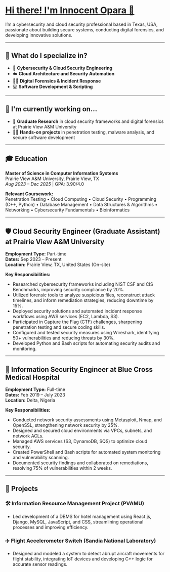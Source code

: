# [Hi there! I'm Innocent Opara 👋](https://github.com/cent007)

I’m a cybersecurity and cloud security professional based in Texas, USA, passionate about building secure systems, conducting digital forensics, and developing innovative solutions.

---

## 💼 What do I specialize in?

- 🔐 **Cybersecurity & Cloud Security Engineering**
- ☁️ **Cloud Architecture and Security Automation**
- 🕵️‍♂️ **Digital Forensics & Incident Response**
- 💻 **Software Development & Scripting**

---

## 🚧 I'm currently working on...

- 🔬 **Graduate Research** in cloud security frameworks and digital forensics at Prairie View A&M University
- 🧑‍💻 **Hands-on projects** in penetration testing, malware analysis, and secure software development

---

## 🎓 Education

**Master of Science in Computer Information Systems**  
Prairie View A&M University, Prairie View, TX  
_Aug 2023 – Dec 2025_ | GPA: 3.90/4.0

**Relevant Coursework:**  
Penetration Testing • Cloud Computing • Cloud Security • Programming (C++, Python) • Database Management • Data Structures & Algorithms • Networking • Cybersecurity Fundamentals • Bioinformatics

---

## 🛡️ Cloud Security Engineer (Graduate Assistant) at Prairie View A&M University

**Employment Type:** Part-time  
**Dates:** Sep 2023 – Present  
**Location:** Prairie View, TX, United States (On-site)

**Key Responsibilities:**

- Researched cybersecurity frameworks including NIST CSF and CIS Benchmarks, improving security compliance by 20%.
- Utilized forensic tools to analyze suspicious files, reconstruct attack timelines, and inform remediation strategies, reducing downtime by 15%.
- Deployed security solutions and automated incident response workflows using AWS services (EC2, Lambda, S3).
- Participated in Capture the Flag (CTF) challenges, sharpening penetration testing and secure coding skills.
- Configured and tested security measures using Wireshark, identifying 50+ vulnerabilities and reducing threats by 30%.
- Developed Python and Bash scripts for automating security audits and monitoring.

---

## 🔐 Information Security Engineer at Blue Cross Medical Hospital

**Employment Type:** Full-time  
**Dates:** Feb 2019 – July 2023  
**Location:** Delta, Nigeria

**Key Responsibilities:**

- Conducted network security assessments using Metasploit, Nmap, and OpenSSL, strengthening network security by 25%.
- Designed and secured cloud environments via VPCs, subnets, and network ACLs.
- Managed AWS services (S3, DynamoDB, SQS) to optimize cloud security.
- Created PowerShell and Bash scripts for automated system monitoring and vulnerability scanning.
- Documented security findings and collaborated on remediations, resolving 75% of vulnerabilities within 2 weeks.

---

## 🚀 Projects

### 🛠️ Information Resource Management Project (PVAMU)

- Led development of a DBMS for hotel management using React.js, Django, MySQL, JavaScript, and CSS, streamlining operational processes and improving efficiency.

### ✈️ Flight Accelerometer Switch (Sandia National Laboratory)

- Designed and modeled a system to detect abrupt aircraft movements for flight stability, integrating IoT devices and developing C++ logic for accurate sensor readings.


